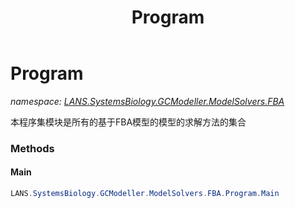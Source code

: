 ﻿---
title: Program
---

# Program
_namespace: [LANS.SystemsBiology.GCModeller.ModelSolvers.FBA](N-LANS.SystemsBiology.GCModeller.ModelSolvers.FBA.html)_

本程序集模块是所有的基于FBA模型的模型的求解方法的集合

### Methods

#### Main
```csharp
LANS.SystemsBiology.GCModeller.ModelSolvers.FBA.Program.Main
```





